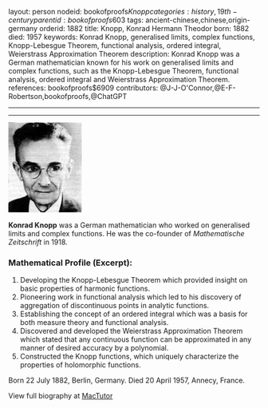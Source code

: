 layout: person
nodeid: bookofproofs$Knopp
categories: history,19th-century
parentid: bookofproofs$603
tags: ancient-chinese,chinese,origin-germany
orderid: 1882
title: Knopp, Konrad Hermann Theodor
born: 1882
died: 1957
keywords: Konrad Knopp, generalised limits, complex functions, Knopp-Lebesgue Theorem, functional analysis, ordered integral, Weierstrass Approximation Theorem
description: Konrad Knopp was a German mathematician known for his work on generalised limits and complex functions, such as the Knopp-Lebesgue Theorem, functional analysis, ordered integral and Weierstrass Approximation Theorem.
references: bookofproofs$6909
contributors: @J-J-O'Connor,@E-F-Robertson,bookofproofs,@ChatGPT

---



---

![Knopp.jpg](https://github.com/bookofproofs/bookofproofs.github.io/blob/main/_sources/_assets/images/portraits/Knopp.jpg?raw=true)

**Konrad Knopp** was a German mathematician who worked on generalised limits and complex functions. He was the co-founder of _Mathematische Zeitschrift_ in 1918.

### Mathematical Profile (Excerpt):
1. Developing the Knopp-Lebesgue Theorem which provided insight on basic properties of harmonic functions.
2. Pioneering work in functional analysis which led to his discovery of aggregation of discontinuous points in analytic functions.
3. Establishing the concept of an ordered integral which was a basis for both measure theory and functional analysis.
4. Discovered and developed the Weierstrass Approximation Theorem which stated that any continuous function can be approximated in any manner of desired accuracy by a polynomial. 
5. Constructed the Knopp functions, which uniquely characterize the properties of holomorphic functions.

Born 22 July 1882, Berlin, Germany. Died 20 April 1957, Annecy, France.

View full biography at [MacTutor](https://mathshistory.st-andrews.ac.uk/Biographies/Knopp/)

